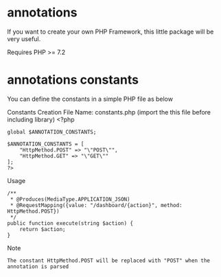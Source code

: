 # annotations
If you want to create your own PHP Framework, this little package will be very useful.

Requires PHP >= 7.2

# annotations constants

You can define the constants in a simple PHP file as below

Constants Creation
	File Name: constants.php (import the this file before including library)
	<?php

	global $ANNOTATION_CONSTANTS;

	$ANNOTATION_CONSTANTS = [
		"HttpMethod.POST" => "\"POST\"",
		"HttpMethod.GET" => "\"GET\""
	];
	?>
	
	
Usage

    /**
     * @Produces(MediaType.APPLICATION_JSON)
     * @RequestMapping({value: "/dashboard/{action}", method: HttpMethod.POST})
     */
    public function execute(string $action) {
        return $action;
    }
	
Note

	The constant HttpMethod.POST will be replaced with "POST" when the annotation is parsed